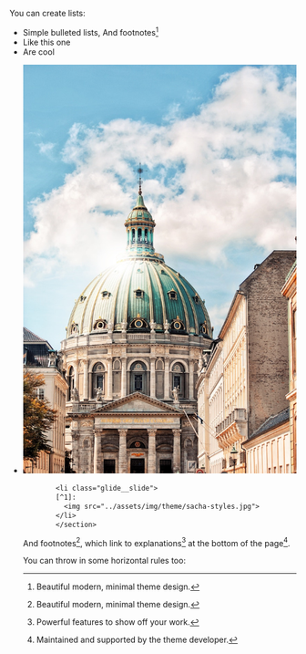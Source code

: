 
You can create lists:

* Simple bulleted lists, And footnotes[^1]
* Like this one
* Are cool

<section style="position:relative">
      <div class="blogGlide fullWidth gliderMargin">
        <div class="glide__track" data-glide-el="track">
          <ul class="glide__slides">
            <li class="glide__slide">
              <img src="../assets/img/theme/sofia-kuniakina.jpg">
            </li>
          
            <li class="glide__slide">
            [^1]:
              <img src="../assets/img/theme/sacha-styles.jpg">
            </li>
            </section>

And footnotes[^1], which link to explanations[^2] at the bottom of the page[^3].

[^1]: Beautiful modern, minimal theme design.
[^2]: Powerful features to show off your work.
[^3]: Maintained and supported by the theme developer.

You can throw in some horizontal rules too:

